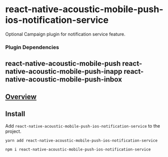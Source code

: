 # react-native-acoustic-mobile-push-ios-notification-service
Optional Campaign plugin for notification service feature.

### Plugin Dependencies
react-native-acoustic-mobile-push
react-native-acoustic-mobile-push-inapp
react-native-acoustic-mobile-push-inbox
----

[Overview](https://developer.goacoustic.com/acoustic-campaign/docs/add-the-react-native-plug-in-to-your-app#overview)
---

## Install
Add `react-native-acoustic-mobile-push-ios-notification-service` to the project.

```shell yarn
yarn add react-native-acoustic-mobile-push-ios-notification-service
```

```shell npm
npm i react-native-acoustic-mobile-push-ios-notification-service
```